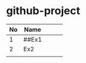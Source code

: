 # github-project


| No | Name |   |   |   |
|----|------|---|---|---|
| 1  | ##Ex1  |   |   |   |
| 2  | Ex2  |   |   |   |
|    |      |   |   |   |

